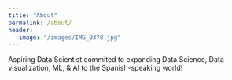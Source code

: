 ```yaml
---
title: "About"
permalink: /about/
header:
   image: "/images/IMG_0378.jpg"
---
```


Aspiring Data Scientist commited to expanding Data Science, Data visualization, ML, & AI to the Spanish-speaking world!